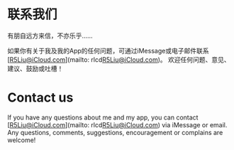 # 联系我们
有朋自远方来信，不亦乐乎……

如果你有关于我及我的App的任何问题，可通过iMessage或电子邮件联系[R5Liu@iCloud.com](mailto: rlcd<R5Liu@iCloud.com>)。
欢迎任何问题、意见、建议、鼓励或吐槽！

# Contact us
If you have any questions about me and my app, you can contact [R5Liu@iCloud.com](mailto: rlcd<R5Liu@iCloud.com>) via iMessage or email.
Any questions, comments, suggestions, encouragement or complains are welcome!
